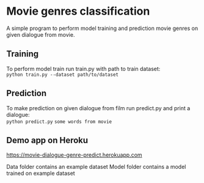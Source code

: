 # Movie genres classification

A simple program to perform model training and prediction movie genres on given dialogue from movie.

## Training
To perform model train run train.py with path to train dataset:<br>
`python train.py --dataset path/to/dataset`

## Prediction
To make prediction on given dialogue from film run predict.py and print a dialogue: <br>
`python predict.py`
`some words from movie`

## Demo app on Heroku
https://movie-dialogue-genre-predict.herokuapp.com

Data folder contains an example dataset
Model folder contains a model trained on example dataset
